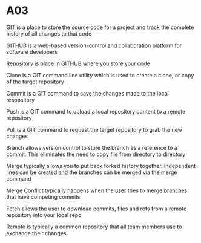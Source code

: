 # A03
GIT is a place to store the source code for a project and track the complete history of all changes to that code

GITHUB is a web-based version-control and collaboration platform for software developers

Repository is place in GITHUB where you store your code

Clone is a GIT command line utility which is used to create a clone, or copy of the target repository

Commit is a GIT command to save the changes made to the local respository 

Push is a GIT command to upload a local repository content to a remote repository

Pull is a GIT command to request the target repository to grab the new changes

Branch allows version control to store the branch as a reference to a commit. This eliminates the need to copy file from directory to directory

Merge typically allows you to put back forked history together. Independent lines can be created and the branches can be merged via the merge command

Merge Conflict typically happens when the user tries to merge branches that have competing commits

Fetch allows the user to download commits, files and refs from a remote repository into your local repo

Remote is typically a common repository that all team members use to exchange their changes
